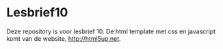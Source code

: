 # Lesbrief10
Deze repository is voor lesbrief 10.
De html template met css en javascript komt van de website, http://html5up.net.
